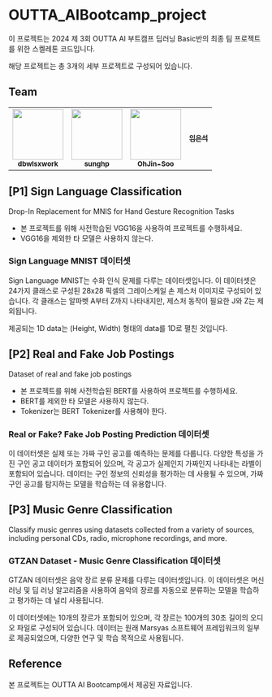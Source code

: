 # OUTTA_AIBootcamp_project

이 프로젝트는 2024 제 3회 OUTTA AI 부트캠프 딥러닝 Basic반의 최종 팀 프로젝트를 위한 스켈레톤 코드입니다.

해당 프로젝트는 총 3개의 세부 프로젝트로 구성되어 있습니다.

## Team
<table>
    <tbody>
        <tr>
            <td align="center"><a href="https://github.com/dbwlsxwork"><img src="https://github.com/dbwlsxwork.png" width="100px;" alt=""/><br /><sub><b>dbwlsxwork </b></sub></a><br /></td>
            <td align="center"><a href="https://github.com/sunghp"><img src="https://github.com/sunghp.png" width="100px;" alt=""/><br /><sub><b>sunghp </b></sub></a><br /></td>
            <td align="center"><a href="https://github.com/OhJin-Soo"><img src="https://github.com/OhJin-Soo.png" width="100px;" alt=""/><br /><sub><b>OhJin-Soo </b></sub></a><br /></td>
            <td align="center"><a href=""><img src="width="100px;" alt=""/><br /><sub><b>임은석 </b></sub></a><br /></td>
        </tr>
    </tbody>
</table>

## [P1] Sign Language Classification
Drop-In Replacement for MNIS for Hand Gesture Recognition Tasks

* 본 프로젝트를 위해 사전학습된 VGG16을 사용하여 프로젝트를 수행하세요.
* VGG16을 제외한 타 모델은 사용하지 않는다.

### Sign Language MNIST 데이터셋
Sign Language MNIST는 수화 인식 문제를 다루는 데이터셋입니다. 이 데이터셋은 24가지 클래스로 구성된 28x28 픽셀의 그레이스케일 손 제스처 이미지로 구성되어 있습니다. 각 클래스는 알파벳 A부터 Z까지 나타내지만, 제스처 동작이 필요한 J와 Z는 제외됩니다. 

제공되는 1D data는 (Height, Width) 형태의 data를 1D로 펼친 것입니다.


## [P2] Real and Fake Job Postings
Dataset of real and fake job postings

* 본 프로젝트를 위해 사전학습된 BERT를 사용하여 프로젝트를 수행하세요.
* BERT를 제외한 타 모델은 사용하지 않는다. 
* Tokenizer는 BERT Tokenizer를 사용해야 한다.

### Real or Fake? Fake Job Posting Prediction 데이터셋
이 데이터셋은 실제 또는 가짜 구인 공고를 예측하는 문제를 다룹니다. 다양한 특성을 가진 구인 공고 데이터가 포함되어 있으며, 각 공고가 실제인지 가짜인지 나타내는 라벨이 포함되어 있습니다. 데이터는 구인 정보의 신뢰성을 평가하는 데 사용될 수 있으며, 가짜 구인 공고를 탐지하는 모델을 학습하는 데 유용합니다.

## [P3] Music Genre Classification
Classify music genres using datasets collected from a variety of sources, including personal CDs, radio, microphone recordings, and more.

### GTZAN Dataset - Music Genre Classification 데이터셋
GTZAN 데이터셋은 음악 장르 분류 문제를 다루는 데이터셋입니다. 이 데이터셋은 머신 러닝 및 딥 러닝 알고리즘을 사용하여 음악의 장르를 자동으로 분류하는 모델을 학습하고 평가하는 데 널리 사용됩니다.

이 데이터셋에는 10개의 장르가 포함되어 있으며, 각 장르는 100개의 30초 길이의 오디오 파일로 구성되어 있습니다. 데이터는 원래 Marsyas 소프트웨어 프레임워크의 일부로 제공되었으며, 다양한 연구 및 학습 목적으로 사용됩니다.

## Reference
본 프로젝트는 OUTTA AI Bootcamp에서 제공된 자료입니다.